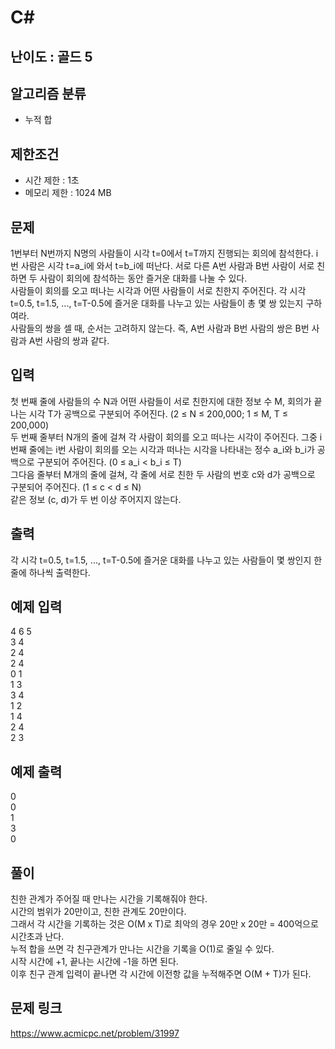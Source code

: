 # C#

## 난이도 : 골드 5

## 알고리즘 분류
  - 누적 합

## 제한조건
  - 시간 제한 : 1초
  - 메모리 제한 : 1024 MB

## 문제
1번부터 N번까지 N명의 사람들이 시각 t=0에서 t=T까지 진행되는 회의에 참석한다. i번 사람은 시각 t=a_i에 와서 t=b_i에 떠난다. 서로 다른 A번 사람과 B번 사람이 서로 친하면 두 사람이 회의에 참석하는 동안 즐거운 대화를 나눌 수 있다.<br/>
사람들이 회의를 오고 떠나는 시각과 어떤 사람들이 서로 친한지 주어진다. 각 시각 t=0.5, t=1.5, ..., t=T-0.5에 즐거운 대화를 나누고 있는 사람들이 총 몇 쌍 있는지 구하여라.<br/>
사람들의 쌍을 셀 때, 순서는 고려하지 않는다. 즉, A번 사람과 B번 사람의 쌍은 B번 사람과 A번 사람의 쌍과 같다.<br/>


## 입력
첫 번째 줄에 사람들의 수 N과 어떤 사람들이 서로 친한지에 대한 정보 수 M, 회의가 끝나는 시각 T가 공백으로 구분되어 주어진다. (2 ≤ N ≤ 200,000; 1 ≤ M, T ≤ 200,000)<br/>
두 번째 줄부터 N개의 줄에 걸쳐 각 사람이 회의를 오고 떠나는 시각이 주어진다. 그중 i번째 줄에는 i번 사람이 회의를 오는 시각과 떠나는 시각을 나타내는 정수 a_i와 b_i가 공백으로 구분되어 주어진다. (0 ≤ a_i < b_i ≤ T)<br/>
그다음 줄부터 M개의 줄에 걸쳐, 각 줄에 서로 친한 두 사람의 번호 c와 d가 공백으로 구분되어 주어진다. (1 ≤ c < d ≤ N)<br/>
같은 정보 (c, d)가 두 번 이상 주어지지 않는다.<br/>


## 출력
각 시각 t=0.5, t=1.5, ..., t=T-0.5에 즐거운 대화를 나누고 있는 사람들이 몇 쌍인지 한 줄에 하나씩 출력한다.<br/>


## 예제 입력
4 6 5<br/>
3 4<br/>
2 4<br/>
2 4<br/>
0 1<br/>
1 3<br/>
3 4<br/>
1 2<br/>
1 4<br/>
2 4<br/>
2 3<br/>


## 예제 출력
0<br/>
0<br/>
1<br/>
3<br/>
0<br/>


## 풀이
친한 관계가 주어질 때 만나는 시간을 기록해줘야 한다.<br/>
시간의 범위가 20만이고, 친한 관계도 20만이다.<br/>
그래서 각 시간을 기록하는 것은 O(M x T)로 최악의 경우 20만 x 20만 = 400억으로 시간초과 난다.<br/>
누적 합을 쓰면 각 친구관계가 만나는 시간을 기록을 O(1)로 줄일 수 있다.<br/>
시작 시간에 +1, 끝나는 시간에 -1을 하면 된다.<br/>
이후 친구 관계 입력이 끝나면 각 시간에 이전항 값을 누적해주면 O(M + T)가 된다.<br/>


## 문제 링크
https://www.acmicpc.net/problem/31997